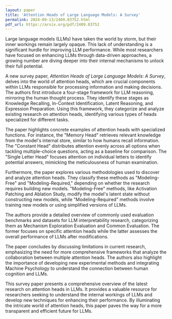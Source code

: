```yaml
---
layout: paper
title: 'Attention Heads of Large Language Models: A Survey'
permalink: 2024-09-13/2409.03752.html
pdf_url: https://arxiv.org/pdf/2409.03752
---
```



Large language models (LLMs) have taken the world by storm, but their inner workings remain largely opaque. This lack of understanding is a significant hurdle for improving LLM performance. While most researchers have focused on enhancing LLMs through data-driven approaches, a growing number are diving deeper into their internal mechanisms to unlock their full potential. 

A new survey paper, *Attention Heads of Large Language Models: A Survey*, delves into the world of attention heads, which are crucial components within LLMs responsible for processing information and making decisions. The authors first introduce a four-stage framework for LLM reasoning, mirroring the human thought process. They identify these stages as Knowledge Recalling, In-Context Identification, Latent Reasoning, and Expression Preparation. Using this framework, they categorize and analyze existing research on attention heads, identifying various types of heads specialized for different tasks. 

The paper highlights concrete examples of attention heads with specialized functions. For instance, the "Memory Head" retrieves relevant knowledge from the model's internal store, similar to how humans recall information. The "Constant Head" distributes attention evenly across all options when tackling multiple-choice questions, acting as a baseline for comparison. The "Single Letter Head" focuses attention on individual letters to identify potential answers, mimicking the meticulousness of human examination.

Furthermore, the paper explores various methodologies used to discover and analyze attention heads. They classify these methods as "Modeling-Free" and "Modeling-Required," depending on whether the research requires building new models. "Modeling-Free" methods, like Activation Patching and Ablation Study, modify the model's latent state without constructing new models, while "Modeling-Required" methods involve training new models or using simplified versions of LLMs. 

The authors provide a detailed overview of commonly used evaluation benchmarks and datasets for LLM interpretability research, categorizing them as Mechanism Exploration Evaluation and Common Evaluation. The former focuses on specific attention heads while the latter assesses the overall performance of LLMs after modifications.

The paper concludes by discussing limitations in current research, emphasizing the need for more comprehensive frameworks that analyze the collaboration between multiple attention heads. The authors also highlight the importance of developing new experimental methods and integrating Machine Psychology to understand the connection between human cognition and LLMs.

This survey paper presents a comprehensive overview of the latest research on attention heads in LLMs. It provides a valuable resource for researchers seeking to understand the internal workings of LLMs and develop new techniques for enhancing their performance. By illuminating the intricate world of attention heads, this paper paves the way for a more transparent and efficient future for LLMs.